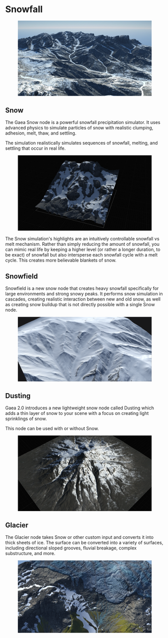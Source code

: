 # Snowfall

<figure><img src="../../.gitbook/assets/snow.webp" alt=""><figcaption></figcaption></figure>

## Snow

The Gaea Snow node is a powerful snowfall precipitation simulator. It uses advanced physics to simulate particles of snow with realistic clumping, adhesion, melt, thaw, and settling.

The simulation realistically simulates sequences of snowfall, melting, and settling that occur in real life.&#x20;

<figure><img src="../../.gitbook/assets/snow2.webp" alt=""><figcaption></figcaption></figure>

The Snow simulation's highlights are an intuitively controllable snowfall vs melt mechanism. Rather than simply reducing the amount of snowfall, you can mimic real life by keeping a higher level (or rather a longer duration, to be exact) of snowfall but also intersperse each snowfall cycle with a melt cycle. This creates more believable blankets of snow.

## Snowfield

Snowfield is a new snow node that creates heavy snowfall specifically for large environments and strong snowy peaks. It performs snow simulation in cascades, creating realistic interaction between new and old snow, as well as creating snow buildup that is not directly possible with a single Snow node.

<figure><img src="../../.gitbook/assets/sf1.jpg" alt=""><figcaption></figcaption></figure>

## Dusting

Gaea 2.0 introduces a new lightweight snow node called Dusting which adds a thin layer of snow to your scene with a focus on creating light sprinklings of snow.

This node can be used with or without Snow.

<figure><img src="../../.gitbook/assets/dusting.webp" alt=""><figcaption></figcaption></figure>

## Glacier

The Glacier node takes Snow or other custom input and converts it into thick sheets of ice. The surface can be converted into a variety of surfaces, including directional sloped grooves, fluvial breakage, complex substructure, and more.

<figure><img src="../../.gitbook/assets/Gaea_-_site_followRivers-015.terrain_04-35-25-AM - Copy.jpg" alt=""><figcaption></figcaption></figure>

